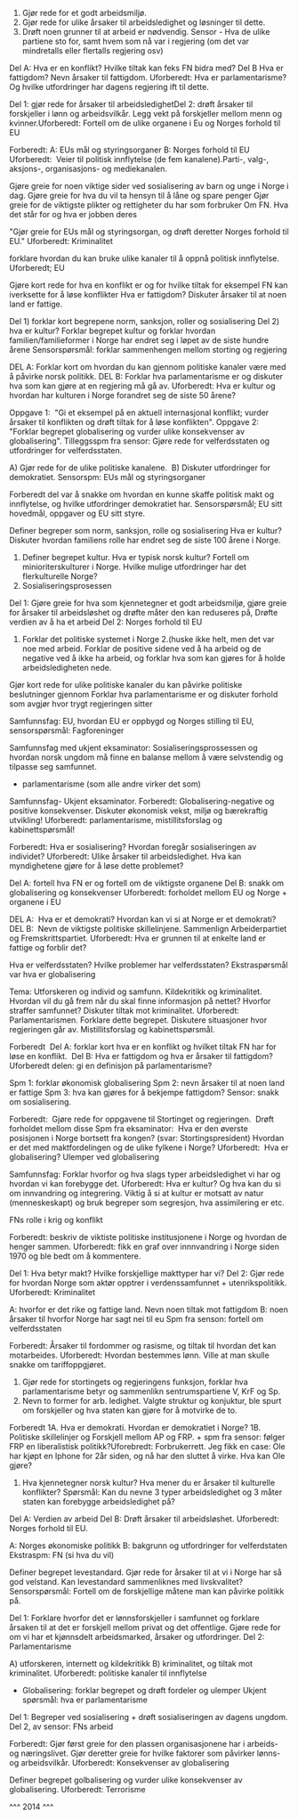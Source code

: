 1. Gjør rede for et godt arbeidsmiljø. 
2. Gjør rede for ulike årsaker til arbeidsledighet og løsninger til dette. 
3. Drøft noen grunner til at arbeid er nødvendig. 
Sensor - Hva de ulike partiene sto for, samt hvem som nå var i regjering (om det var mindretalls eller flertalls regjering osv)

Del A:
Hva er en konflikt? Hvilke tiltak kan feks FN bidra med?
Del B
Hva er fattigdom? Nevn årsaker til fattigdom. 
Uforberedt:
Hva er parlamentarisme? Og hvilke utfordringer har dagens regjering ift til dette.

Del 1: gjør rede for årsaker til arbeidsledighetDel 2: drøft årsaker til forskjeller i lønn og arbeidsvilkår. Legg vekt på forskjeller mellom menn og kvinner.Uforberedt: Fortell om de ulike organene i Eu og Norges forhold til EU

Forberedt: A: EUs mål og styringsorganer B: Norges forhold til EU
Uforberedt:  Veier til politisk innflytelse (de fem kanalene).Parti-, valg-, aksjons-, organisasjons- og mediekanalen.

Gjøre greie for noen viktige sider ved sosialisering av barn og unge i Norge i dag.
Gjøre greie for hva du vil ta hensyn til å låne og spare penger
Gjør greie for de viktigste plikter  og rettigheter du har som forbruker
Om FN. Hva det står for og hva er jobben deres

"Gjør greie for EUs mål og styringsorgan, og drøft deretter Norges forhold til EU."
Uforberedt: Kriminalitet

forklare hvordan du kan bruke ulike kanaler til å oppnå politisk innflytelse.
Uforberedt; EU

Gjøre kort rede for hva en konflikt er og for hvilke tiltak for eksempel FN kan iverksette for å løse konflikter
Hva er fattigdom? Diskuter årsaker til at noen land er fattige.

Del 1) forklar kort begrepene norm, sanksjon, roller og sosialisering 
Del 2) hva er kultur? Forklar begrepet kultur og forklar hvordan familien/familieformer i Norge har endret seg i løpet av de siste hundre årene
Sensorspørsmål: forklar sammenhengen mellom storting og regjering

DEL A: Forklar kort om hvordan du kan gjennom politiske kanaler være med å påvirke norsk politikk.
DEL B: Forklar hva parlamentarisme er og diskuter hva som kan gjøre at en regjering må gå av.
Uforberedt: Hva er kultur og hvordan har kulturen i Norge forandret seg de siste 50 årene?

Oppgave 1:  "Gi et eksempel på en aktuell internasjonal konflikt; vurder årsaker til konflikten og drøft tiltak for å løse konflikten".
Oppgave 2: "Forklar begrepet globalisering og vurder ulike konsekvenser av globalisering".
Tilleggsspm fra sensor: Gjøre rede for velferdsstaten og utfordringer for velferdsstaten.

A) Gjør rede for de ulike politiske kanalene.  B) Diskuter utfordringer for demokratiet. 
Sensorspm: EUs mål og styringsorganer

Forberedt del var å snakke om hvordan en kunne skaffe politisk makt og innflytelse, og hvilke utfordringer demokratiet har.
Sensorspørsmål; EU sitt hovedmål, oppgaver og EU sitt styre.

Definer begreper som norm, sanksjon, rolle og sosialisering
Hva er kultur? Diskuter hvordan familiens rolle har endret seg de siste 100 årene i Norge.

1. Definer begrepet kultur. Hva er typisk norsk kultur? Fortell om minioriterskulturer i Norge. Hvilke mulige utfordringer har det flerkulturelle Norge? 
2. Sosialiseringsprosessen

Del 1: Gjøre greie for hva som kjennetegner et godt arbeidsmiljø, gjøre greie for årsaker til arbeidsløshet og drøfte måter den kan reduseres på, Drøfte verdien av å ha et arbeid
Del 2: Norges forhold til EU

1. Forklar det politiske systemet i Norge
2.(huske ikke helt, men det var noe med arbeid. Forklar de positive sidene ved å ha arbeid og de negative ved å ikke ha arbeid, og forklar hva som kan gjøres for å holde arbeidsledigheten nede.

Gjør kort rede for ulike politiske kanaler du kan påvirke politiske beslutninger gjennom
Forklar hva parlamentarisme er og diskuter forhold som avgjør hvor trygt regjeringen sitter

Samfunnsfag: EU, hvordan EU er oppbygd og Norges stilling til EU, sensorspørsmål: Fagforeninger

Samfunnsfag med ukjent eksaminator: Sosialiseringsprossessen og hvordan norsk ungdom må finne en balanse mellom å være selvstendig og tilpasse seg samfunnet.
+ parlamentarisme (som alle andre virker det som)

Samfunnsfag- Ukjent eksaminator. 
Forberedt: Globalisering-negative og positive konsekvenser. Diskuter økonomisk vekst, miljø og bærekraftig utvikling!
Uforberedt: parlamentarisme, mistillitsforslag og kabinettspørsmål!

Forberedt: Hva er sosialisering? Hvordan foregår sosialiseringen av individet?
Uforberedt: Ulike årsaker til arbeidsledighet. Hva kan myndighetene gjøre for å løse dette problemet?

Del A: fortell hva FN er og fortell om de viktigste organene 
Del B: snakk om globalisering og konsekvenser 
Uforberedt: forholdet mellom EU og Norge + organene i EU

DEL A:  Hva er et demokrati? Hvordan kan vi si at Norge er et demokrati?
DEL B:  Nevn de viktigste politiske skillelinjene. Sammenlign Arbeiderpartiet og Fremskrittspartiet. 
Uforberedt: Hva er grunnen til at enkelte land er fattige og forblir det?

Hva er velferdsstaten? Hvilke problemer har velferdsstaten?
Ekstraspørsmål var hva er globalisering

Tema: Utforskeren og individ og samfunn.
Kildekritikk og kriminalitet. Hvordan vil du gå frem når du skal finne informasjon på nettet? Hvorfor straffer samfunnet? Diskuter tiltak mot kriminalitet.
Uforberedt:
Parlamentarismen. Forklare dette begrepet. Diskutere situasjoner hvor regjeringen går av. Mistillitsforslag og kabinettspørsmål.

Forberedt  Del A: forklar kort hva er en konflikt og hvilket tiltak FN har for løse en konflikt.  Del B: Hva er fattigdom og hva er årsaker til fattigdom?
Uforberedt delen: gi en definisjon på parlamentarisme?

Spm 1: forklar økonomisk globalisering
Spm 2: nevn årsaker til at noen land er fattige
Spm 3: hva kan gjøres for å bekjempe fattigdom?
Sensor: snakk om sosialisering.

Forberedt:  Gjøre rede for oppgavene til Stortinget og regjeringen.  Drøft forholdet mellom disse
Spm fra eksaminator:  Hva er den øverste posisjonen i Norge bortsett fra kongen? (svar: Stortingspresident) Hvordan er det med maktfordelingen og de ulike fylkene i Norge?
Uforberedt:  Hva er globalisering? Ulemper ved globalisering

Samfunnsfag: Forklar hvorfor og hva slags typer arbeidsledighet vi har og hvordan vi kan forebygge det. Uforberedt: Hva er kultur? Og hva kan du si om innvandring og integrering. Viktig å si at kultur er motsatt av natur (menneskeskapt) og bruk begreper som segresjon, hva assimilering er etc.

FNs rolle i krig og konflikt 

Forberedt: beskriv de viktiste politiske institusjonene i Norge og hvordan de henger sammen.
Uforberedt: fikk en graf over innnvandring i Norge siden 1970 og ble bedt om å kommentere.

Del 1: Hva betyr makt? Hvilke forskjellige makttyper har vi?
Del 2: Gjør rede for hvordan Norge som aktør opptrer i verdenssamfunnet + utenrikspolitikk. 
Uforberedt: Kriminalitet

A: hvorfor er det rike og fattige land. Nevn noen tiltak mot fattigdom
B: noen årsaker til hvorfor Norge har sagt nei til eu
Spm fra senson: fortell om velferdsstaten

Forberedt: Årsaker til fordommer og rasisme, og tiltak til hvordan det kan motarbeides. 
Uforberedt: Hvordan bestemmes lønn. Ville at man skulle snakke om tariffoppgjøret.

1) Gjør rede for stortingets og regjeringens funksjon, forklar hva parlamentarisme betyr og sammenlikn sentrumspartiene V, KrF og Sp.
2) Nevn to former for arb. ledighet. Valgte struktur og konjuktur, ble spurt om forskjeller og hva staten kan gjøre for å motvirke de to.

Forberedt 1A. Hva er demokrati. Hvordan er demokratiet i Norge? 1B. Politiske skillelinjer og Forskjell mellom AP og FRP. + spm fra sensor: følger FRP en liberalistisk politikk?Uforebredt: Forbrukerrett. Jeg fikk en case: Ole har kjøpt en Iphone for 2år siden, og nå har den sluttet å virke. Hva kan Ole gjøre?
1. Hva kjennetegner norsk kultur? Hva mener du er årsaker til kulturelle konflikter?
Spørsmål: Kan du nevne 3 typer arbeidsledighet og 3 måter staten kan forebygge arbeidsledighet på?

Del A: Verdien av arbeid Del B: Drøft årsaker til arbeidsløshet.
Uforberedt: Norges forhold til EU. 

A: Norges økonomiske politikk
B: bakgrunn og utfordringer for velferdstaten
Ekstraspm: FN (si hva du vil)

Definer begrepet levestandard. Gjør rede for årsaker til at vi i Norge har så god velstand. Kan levestandard sammenliknes med livskvalitet? 
Sensorspørsmål: Fortell om de forskjellige måtene man kan påvirke politikk på.

Del 1: Forklare hvorfor det er lønnsforskjeller i samfunnet og forklare årsaken til at det er forskjell mellom privat og det offentlige. Gjøre rede for om vi har et kjønnsdelt arbeidsmarked, årsaker og utfordringer.
Del 2: Parlamentarisme

A) utforskeren, internett og kildekritikk B) kriminalitet, og tiltak mot kriminalitet. 
Uforberedt: politiske kanaler til innflytelse

- Globalisering: forklar begrepet og drøft fordeler og ulemper
Ukjent spørsmål: hva er parlamentarisme

Del 1: Begreper ved sosialisering + drøft sosialiseringen av dagens ungdom. 
Del 2, av sensor: FNs arbeid

Forberedt: Gjør først greie for den plassen organisasjonene har i arbeids- og næringslivet. Gjør deretter greie for hvilke faktorer som påvirker lønns- og arbeidsvilkår.
Uforberedt: Konsekvenser av globalisering

Definer begrepet golbalisering og vurder ulike konsekvenser av globalisering.
Uforberedt: Terrorisme

^^^ 2014 ^^^
